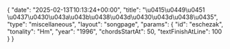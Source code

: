 {
    "date": "2025-02-13T10:13:24+00:00",
    "title": "\u0415\u0449\u0451 \u0437\u0430\u043a\u043b\u0438\u043d\u0430\u043d\u0438\u0435",
    "type": "miscellaneous",
    "layout": "songpage",
    "params": {
        "id": "eschezak",
        "tonality": "Hm",
        "year": "1996",
        "chordsStartAt": 50,
        "textFinishAtLine": 100
    }
}